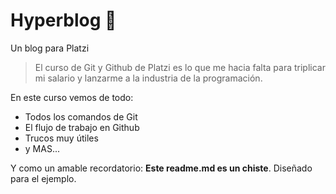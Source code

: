# Hyperblog 💚
Un blog para Platzi
> El curso de Git y Github de Platzi es lo que me hacia falta para triplicar mi salario y lanzarme a la industria de la programación.

En este curso vemos de todo:
* Todos los comandos de Git
* El flujo de trabajo en Github
* Trucos muy útiles
* y MAS...

Y como un amable recordatorio: **Este readme.md es un chiste**. Diseñado para el ejemplo.
